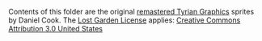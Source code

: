 Contents of this folder are the original [remastered Tyrian Graphics](https://lostgarden.home.blog/2007/04/05/free-game-graphics-tyrian-ships-and-tiles/) sprites by Daniel Cook. The [Lost Garden License](https://lostgarden.home.blog/2007/03/15/lost-garden-license/) applies: [Creative Commons Attribution 3.0 United States](https://creativecommons.org/licenses/by/3.0/us/)